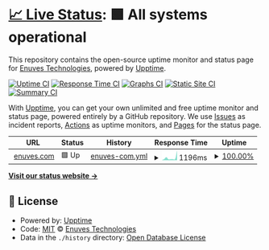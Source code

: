 # [📈 Live Status](https://enuves.github.io/upptime): <!--live status--> **🟩 All systems operational**

This repository contains the open-source uptime monitor and status page for [Enuves Technologies](https://www.enuves.com), powered by [Upptime](https://github.com/upptime/upptime).

[![Uptime CI](https://github.com/enuves/upptime/workflows/Uptime%20CI/badge.svg)](https://github.com/upptime/upptime/actions?query=workflow%3A%22Uptime+CI%22)
[![Response Time CI](https://github.com/enuves/upptime/workflows/Response%20Time%20CI/badge.svg)](https://github.com/upptime/upptime/actions?query=workflow%3A%22Response+Time+CI%22)
[![Graphs CI](https://github.com/enuves/upptime/workflows/Graphs%20CI/badge.svg)](https://github.com/upptime/upptime/actions?query=workflow%3A%22Graphs+CI%22)
[![Static Site CI](https://github.com/enuves/upptime/workflows/Static%20Site%20CI/badge.svg)](https://github.com/upptime/upptime/actions?query=workflow%3A%22Static+Site+CI%22)
[![Summary CI](https://github.com/enuves/upptime/workflows/Summary%20CI/badge.svg)](https://github.com/upptime/upptime/actions?query=workflow%3A%22Summary+CI%22)

With [Upptime](https://upptime.js.org), you can get your own unlimited and free uptime monitor and status page, powered entirely by a GitHub repository. We use [Issues](https://github.com/enuves/upptime/issues) as incident reports, [Actions](https://github.com/enuves/upptime/actions) as uptime monitors, and [Pages](https://enuves.github.io/upptime) for the status page.

<!--start: status pages-->
<!-- This summary is generated by Upptime (https://github.com/upptime/upptime) -->
<!-- Do not edit this manually, your changes will be overwritten -->
<!-- prettier-ignore -->
| URL | Status | History | Response Time | Uptime |
| --- | ------ | ------- | ------------- | ------ |
| <img alt="" src="https://favicons.githubusercontent.com/www.enuves.com" height="13"> [enuves.com](https://www.enuves.com) | 🟩 Up | [enuves-com.yml](https://github.com/enuves/upptime/commits/HEAD/history/enuves-com.yml) | <details><summary><img alt="Response time graph" src="./graphs/enuves-com/response-time-week.png" height="20"> 1196ms</summary><br><a href="https://enuves.github.io/upptime/history/enuves-com"><img alt="Response time 872" src="https://img.shields.io/endpoint?url=https%3A%2F%2Fraw.githubusercontent.com%2Fenuves%2Fupptime%2FHEAD%2Fapi%2Fenuves-com%2Fresponse-time.json"></a><br><a href="https://enuves.github.io/upptime/history/enuves-com"><img alt="24-hour response time 4658" src="https://img.shields.io/endpoint?url=https%3A%2F%2Fraw.githubusercontent.com%2Fenuves%2Fupptime%2FHEAD%2Fapi%2Fenuves-com%2Fresponse-time-day.json"></a><br><a href="https://enuves.github.io/upptime/history/enuves-com"><img alt="7-day response time 1196" src="https://img.shields.io/endpoint?url=https%3A%2F%2Fraw.githubusercontent.com%2Fenuves%2Fupptime%2FHEAD%2Fapi%2Fenuves-com%2Fresponse-time-week.json"></a><br><a href="https://enuves.github.io/upptime/history/enuves-com"><img alt="30-day response time 975" src="https://img.shields.io/endpoint?url=https%3A%2F%2Fraw.githubusercontent.com%2Fenuves%2Fupptime%2FHEAD%2Fapi%2Fenuves-com%2Fresponse-time-month.json"></a><br><a href="https://enuves.github.io/upptime/history/enuves-com"><img alt="1-year response time 877" src="https://img.shields.io/endpoint?url=https%3A%2F%2Fraw.githubusercontent.com%2Fenuves%2Fupptime%2FHEAD%2Fapi%2Fenuves-com%2Fresponse-time-year.json"></a></details> | <details><summary><a href="https://enuves.github.io/upptime/history/enuves-com">100.00%</a></summary><a href="https://enuves.github.io/upptime/history/enuves-com"><img alt="All-time uptime 100.00%" src="https://img.shields.io/endpoint?url=https%3A%2F%2Fraw.githubusercontent.com%2Fenuves%2Fupptime%2FHEAD%2Fapi%2Fenuves-com%2Fuptime.json"></a><br><a href="https://enuves.github.io/upptime/history/enuves-com"><img alt="24-hour uptime 100.00%" src="https://img.shields.io/endpoint?url=https%3A%2F%2Fraw.githubusercontent.com%2Fenuves%2Fupptime%2FHEAD%2Fapi%2Fenuves-com%2Fuptime-day.json"></a><br><a href="https://enuves.github.io/upptime/history/enuves-com"><img alt="7-day uptime 100.00%" src="https://img.shields.io/endpoint?url=https%3A%2F%2Fraw.githubusercontent.com%2Fenuves%2Fupptime%2FHEAD%2Fapi%2Fenuves-com%2Fuptime-week.json"></a><br><a href="https://enuves.github.io/upptime/history/enuves-com"><img alt="30-day uptime 100.00%" src="https://img.shields.io/endpoint?url=https%3A%2F%2Fraw.githubusercontent.com%2Fenuves%2Fupptime%2FHEAD%2Fapi%2Fenuves-com%2Fuptime-month.json"></a><br><a href="https://enuves.github.io/upptime/history/enuves-com"><img alt="1-year uptime 100.00%" src="https://img.shields.io/endpoint?url=https%3A%2F%2Fraw.githubusercontent.com%2Fenuves%2Fupptime%2FHEAD%2Fapi%2Fenuves-com%2Fuptime-year.json"></a></details>

<!--end: status pages-->

[**Visit our status website →**](https://enuves.github.io/upptime)

## 📄 License

- Powered by: [Upptime](https://github.com/upptime/upptime)
- Code: [MIT](./LICENSE) © [Enuves Technologies](https://www.enuves.com)
- Data in the `./history` directory: [Open Database License](https://opendatacommons.org/licenses/odbl/1-0/)
